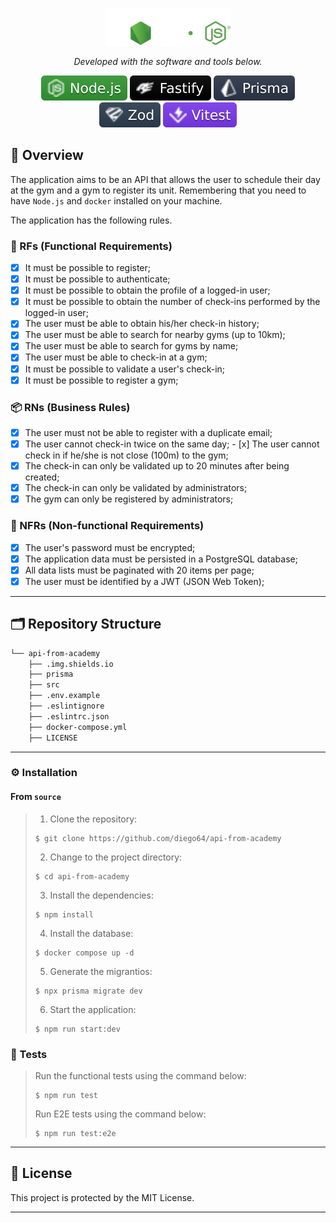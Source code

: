 <p align="center">
  <img src="img.shields.io/badge/node_logo.svg" width="200" alt="Node Logo" /></a>
</p>

<p align="center">
		<em>Developed with the software and tools below.</em>
</p>
<p align="center">
    <img src="img.shields.io/badge/nodejs.svg?style=flat&logo=nodejs&logoColor=white" alt="Node">
		<img src="img.shields.io/badge/fastify.svg?style=flat&logo=fastify&logoColor=white" alt="Fastify">
	  <img src="img.shields.io/badge/prisma.svg?style=flat&logo=prisma&logoColor=white" alt="Prisma">
    <img src="img.shields.io/badge/zod.svg?style=flat&logo=zod&logoColor=white" alt="Zod">
    <img src="img.shields.io/badge/vitest.svg?style=flat&logo=vitest&logoColor=white" alt="Vitest">
</p>

## 📍 Overview

The application aims to be an API that allows the user to schedule their day at the gym and a gym to register its unit. Remembering that you need to have `Node.js` and `docker` installed on your machine.

The application has the following rules.

### 🔌 RFs (Functional Requirements)

- [x] It must be possible to register;
- [x] It must be possible to authenticate;
- [x] It must be possible to obtain the profile of a logged-in user;
- [x] It must be possible to obtain the number of check-ins performed by the logged-in user;
- [x] The user must be able to obtain his/her check-in history;
- [x] The user must be able to search for nearby gyms (up to 10km);
- [x] The user must be able to search for gyms by name;
- [x] The user must be able to check-in at a gym;
- [x] It must be possible to validate a user's check-in;
- [x] It must be possible to register a gym;

### 📦 RNs (Business Rules) 

- [x] The user must not be able to register with a duplicate email;
- [x] The user cannot check-in twice on the same day; - [x] The user cannot check in if he/she is not close (100m) to the gym;
- [x] The check-in can only be validated up to 20 minutes after being created;
- [x] The check-in can only be validated by administrators;
- [x] The gym can only be registered by administrators;

### 🧩 NFRs (Non-functional Requirements)

- [x] The user's password must be encrypted;
- [x] The application data must be persisted in a PostgreSQL database;
- [x] All data lists must be paginated with 20 items per page;
- [x] The user must be identified by a JWT (JSON Web Token);

---

## 🗂️ Repository Structure

```sh
└── api-from-academy
    ├── .img.shields.io
    ├── prisma
    ├── src
    ├── .env.example
    ├── .eslintignore
    ├── .eslintrc.json
    ├── docker-compose.yml
    ├── LICENSE
```

---

### ⚙️ Installation

<h4>From <code>source</code></h4>

> 1. Clone the repository:
>
> ```console
> $ git clone https://github.com/diego64/api-from-academy
> ```
>
> 2. Change to the project directory:
> ```console
> $ cd api-from-academy
> ```
>
> 3. Install the dependencies:
> ```console
> $ npm install
> ```
> 4. Install the database:
> ```console
> $ docker compose up -d
> ```
> 5. Generate the migrantios:
> ```console
> $ npx prisma migrate dev
> ```
> 6. Start the application:
> ```console
> $ npm run start:dev
> ```

### 🧪 Tests

> Run the functional tests using the command below:
> ```console
> $ npm run test
> ```
> Run E2E tests using the command below:
> ```console
> $ npm run test:e2e
> ```

---

## 📄 License

This project is protected by the MIT License.

---
